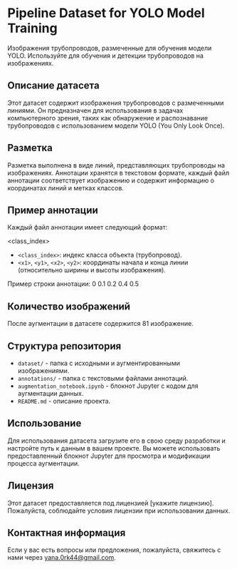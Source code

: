 # Pipeline Dataset for YOLO Model Training

Изображения трубопроводов, размеченные для обучения модели YOLO. Используйте для обучения и детекции трубопроводов на изображениях.

## Описание датасета

Этот датасет содержит изображения трубопроводов с размеченными линиями. Он предназначен для использования в задачах компьютерного зрения, таких как обнаружение и распознавание трубопроводов с использованием модели YOLO (You Only Look Once).

## Разметка

Разметка выполнена в виде линий, представляющих трубопроводы на изображениях. Аннотации хранятся в текстовом формате, каждый файл аннотации соответствует изображению и содержит информацию о координатах линий и метках классов.

## Пример аннотации

Каждый файл аннотации имеет следующий формат:

<class_index> <x1> <y1> <x2> <y2>


- `<class_index>`: индекс класса объекта (трубопровод).
- `<x1>`, `<y1>`, `<x2>`, `<y2>`: координаты начала и конца линии (относительно ширины и высоты изображения).

Пример строки аннотации:
0 0.1 0.2 0.4 0.5


## Количество изображений

После аугментации в датасете содержится 81 изображение.

## Структура репозитория

- `dataset/` - папка с исходными и аугментированными изображениями.
- `annotations/` - папка с текстовыми файлами аннотаций.
- `augmentation_notebook.ipynb` - блокнот Jupyter с кодом для аугментации данных.
- `README.md` - описание проекта.

## Использование

Для использования датасета загрузите его в свою среду разработки и настройте путь к данным в вашем проекте. Вы можете использовать предоставленный блокнот Jupyter для просмотра и модификации процесса аугментации.

## Лицензия

Этот датасет предоставляется под лицензией [укажите лицензию]. Пожалуйста, соблюдайте условия лицензии при использовании данных.

## Контактная информация

Если у вас есть вопросы или предложения, пожалуйста, свяжитесь с нами через yana.0rk44@gmail.com.
